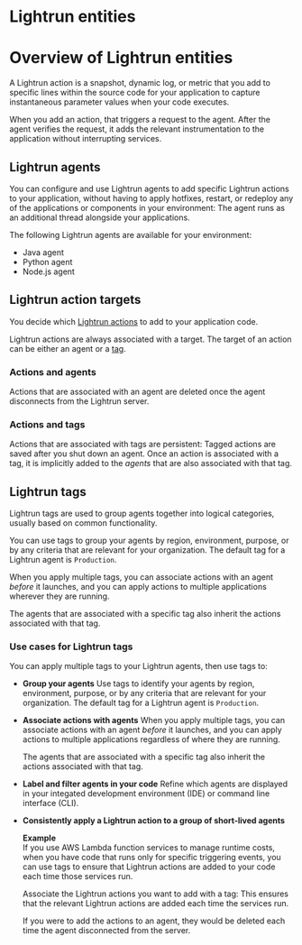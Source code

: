 # Lightrun entities

# Overview of Lightrun entities

A Lightrun action is a snapshot, dynamic log, or metric that you add to specific lines within the source code for your application to capture instantaneous parameter values when your code executes.

When you add an action, that triggers a request to the agent. 
After the agent verifies the request, it adds the relevant instrumentation to the application without interrupting services.


## Lightrun agents

You can configure and use Lightrun agents to add specific Lightrun actions to your application, without having to apply hotfixes, restart, or redeploy any of the applications or components in your environment: The agent runs as an additional thread alongside your applications. 

The following Lightrun agents are available for your environment: 
- Java agent
- Python agent
- Node.js agent

## Lightrun action targets

You decide which [Lightrun actions](https://docs.lightrun.com/actions/) to add to your application code. 

Lightrun actions are always associated with a target. The target of an action can be either an agent or a [tag](#lightrun-tags). 

### Actions and agents

Actions that are associated with an agent are deleted once the agent disconnects from the Lightrun server. 

### Actions and tags

Actions that are associated with tags are persistent: Tagged actions are saved after you shut down an agent. 
Once an action is associated with a tag, it is implicitly added to the _agents_ that are also associated with that tag.

## Lightrun tags

Lightrun tags are used to group agents together into logical categories, usually based on common functionality. 

You can use tags to group your agents by region, environment, purpose, or by any criteria that are relevant for your organization. The default tag for a Lightrun agent is `Production`.


When you apply multiple tags, you can associate actions with an agent _before_ it launches, and you can apply actions to multiple applications wherever they are running. 

The agents that are associated with a specific tag also inherit the actions associated with that tag.

### Use cases for Lightrun tags

You can apply multiple tags to your Lightrun agents, then use tags to:

- **Group your agents**
  Use tags to identify your agents by region, environment, purpose, or by any criteria that are relevant for your organization. The default tag for a Lightrun agent is `Production`.
  
- **Associate actions with agents** 
  When you apply multiple tags, you can associate actions with an agent _before_ it launches, and you can apply actions to multiple applications regardless of where they are running. 

  The agents that are associated with a specific tag also inherit the actions associated with that tag.


- **Label and filter agents in your code**
  Refine which agents are displayed in your integated development environment (IDE) or command line interface (CLI).

- **Consistently apply a Lightrun action to a group of short-lived agents** 
    
  **Example** <br>
    If you use AWS Lambda function services to manage runtime costs, when you have code that runs only for specific triggering events, you can use tags to ensure that Lightrun actions are added to your code each time those services run. 

    Associate the Lightrun actions you want to add with a tag: This ensures that the relevant Lightrun actions are added each time the services run.

    If you were to add the actions to an agent, they would be deleted each time the agent disconnected from the server.
